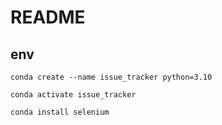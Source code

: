 # README

## env

```
conda create --name issue_tracker python=3.10

conda activate issue_tracker

conda install selenium
```